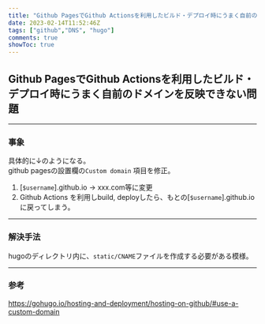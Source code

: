 ```yaml
---
title: "Github PagesでGithub Actionsを利用したビルド・デプロイ時にうまく自前のドメインを反映できない問題"
date: 2023-02-14T11:52:46Z
tags: ["github","DNS", "hugo"]
comments: true
showToc: true
---
```


## Github PagesでGithub Actionsを利用したビルド・デプロイ時にうまく自前のドメインを反映できない問題

----  
### 事象
具体的に↓のようになる。  
github pagesの設置欄の``Custom domain`` 項目を修正。
1. [``$username``].github.io → xxx.com等に変更
2. Github Actions を利用しbuild, deployしたら、もとの[``$username``].github.ioに戻ってしまう。

----
### 解決手法
hugoのディレクトリ内に、``static/CNAME``ファイルを作成する必要がある模様。

----
### 参考
https://gohugo.io/hosting-and-deployment/hosting-on-github/#use-a-custom-domain